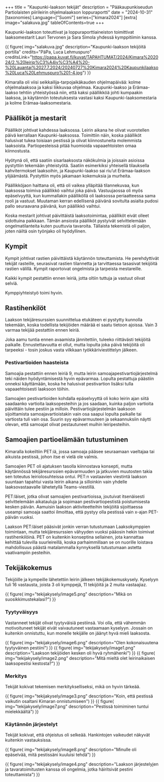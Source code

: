 +++
title = "Kaupunki-laakson tekijät"
description = "Pääkaupunkiseudun Partiolaisten piirileirin ohjelmalaakson loppuraportti"
date = "2024-10-31"
[taxonomies]
Language=["Suomi"]
series=["kimara2024"]
[extra]
image="salakuva.jpg"
tableOfContents=true
+++

Kaupunki-laakson toteuttivat ja loppuraporttiaineiston toimittivat laaksomestarit Lauri Tervonen ja Sara Simola yhdessä kymppitiimin kanssa.

{{
    figure(
        img="salakuva.jpg"
        description="Kaupunki-laakson tekijöitä portilla"
        credits="PäPa, Luca Lehmuspuro"
        creditsLink="https://papa.kuvat.fi/kuvat/TAPAHTUMAT/2024/Kimara%202024/2.%20leirip%C3%A4iv%C3%A4%20-%20Lauantai%2027.7.2024/20240727%20Kimara2024%20Kaupunkilaakso%20Luca%20Lehmuspuro%201-4.jpg")
}}

Kimaralla oli viisi seikkailija-tarpojaikäkauden ohjelmapäivää: kolme ohjelmalaaksoa ja kaksi liikkuvaa ohjelmaa.
Kaupunki-laakso ja Erämaa-laakso tehtiin yhteistyössä niin, että kaksi päällikköä johti kumpaakin laaksoa, ja käytännön toteutuksesta vastasi kaksi Kaupunki-laaksomestaria ja kolme Erämaa-laaksomestaria.

## Päälliköt ja mestarit

Päälliköt johtivat kahdessa laaksossa. Leirin aikana he olivat vuorotellen päivä kerrallaan Kaupunki-laaksossa.
Toimittiin näin, koska päälliköt halusivat tukea toisiaan pestissä ja olivat kiinnostuneita molemmista laaksoista. Partiopesteissä pitää huomioida vapaaehtoisten omaa kiinnostusta.

Hyötynä oli, että saatiin sisarlaaksosta näkökulmia ja joissain asioissa pystyttiin tekemään yhteistyötä. Saatiin esimerkiksi yhteisellä tilauksella kahvitermokset laaksoihin, ja Kaupunki-laakso sai riu’ut Erämaa-laakson ylijäämästä. Pystyttiin myös jakamaan kokemuksia ja murheita.

Päällikköjaon haittana oli, että oli vaikea ylläpitää tilannekuvaa, kun laaksossa toimiva päällikkö vaihtui joka päivä. Vastuujaossa oli myös epäselvyyttä, kun kummallakin päälliköllä oli laaksossa periaatteessa sama rooli ja vastuut. Muutaman kerran edellisenä päivänä sovitulta asialta pudosi pallo seuraavana päivänä, kun päällikkö vaihtui. 

Koska mestarit johtivat päivittäistä laaksotoimintaa, päälliköt eivät olleet sidottuina paikkaan. Tämän ansiosta päälliköt pystyivät selvittelemään ongelmatilanteita kuten puuttuvia tavaroita. Tällaista tekemistä oli paljon, joten näiltä osin työnjako oli hyödyllinen.

## Kympit

Kympit johtivat rastien päivittäistä käytännön toteuttamista. He perehdyttivät tekijät rasteille, seurasivat rastien tilannetta ja tarvittaessa tasasivat tekijöitä rastien välillä. Kympit raportoivat ongelmista ja tarpeista mestareille. 

Kaikki kympit pestattiin ennen leiriä, jotta oltiin tuttuja ja vastuut olivat selviä. 

Kymppiyhteistyö toimi hyvin.

## Rastihenkilöt 

Laakson tekijäresurssien suunnittelua etukäteen ei pystytty kunnolla tekemään, koska todellista tekijöiden määrää ei saatu tietoon ajoissa.
Vain 3 varmaa tekijää pestattiin ennen leiriä.

Joka aamu tuntia ennen avaamista jännitettiin, tuleeko riittävästi tekijöitä paikalle. Ennustettavuutta ei ollut, mutta lopulta joka päivä tekijöitä oli tarpeeksi - tosin joskus vasta vilkkaan työkkäriviestittelyn jälkeen.

### Pestivartioiden haasteista 

Samoajia pestattiin ennen leiriä 9, mutta leirin samoajapestivartiojärjestelmä teki näiden hyödyntämisestä hyvin epävarmaa. 
Lopulta pestattuja päästiin onneksi käyttämään, koska he halusivat pestivartion lisäksi tulla vapaaehtoisesti laaksoon töihin.

Samoajien pestivartioiden kohdalla epäselvyyttä oli koko leirin ajan siitä saadaanko vartioita laaksopesteihin ja jos saadaan, kuinka paljon vartioita päivittäin tulee pestiin ja milloin. Pestivartiojärjestelmän laaksoon sijoittamista samoajavartioistakin vain osa saapui lopulta paikalle tai vartiosta tuli vain osa. Suurin syy epävarmuuteen ja sekaannuksiin näytti olevan, että samoajat olivat pestautuneet muihin leiripesteihin. 

## Samoajien partioelämään tutustuminen
	
Kimaralla kokeiltiin PET:iä, jossa samoaja pääsee seuraamaan vaeltajaa tai aikuista pestissä, johon itse ei vielä ole valmis.

Samoajien PET oli ajatuksen tasolla kiinnostava konsepti, mutta käytännössä tekijäresurssien epävarmuuden ja jatkuvien muutosten takia sen toteutus leiriolosuhteissa ontui. PET:n vastaavien viestintä laakson suuntaan tapahtui vasta leirin aikana ja silloinkin vain yhdelle laaksovastaavalle lähetetyllä Teams-viestillä. 

PET:läiset, jotka olivat samoajien pestivartioissa, joutuivat itsenäisesti selvittelemään aikatauluja ja sopimaan pestivartiopestistä poistumisesta kesken päivän. Aamuisin laakson aktiviteetteihin tekijöitä sijoittaessa useampi samoaja saattoi ilmoittaa, että pystyy olla pestissä vain x-ajan PET-päivän vuoksi. 

Laakson PET:läiset pääsivät jonkin verran tutustumaan Laaksokymppien toimintaan, mutta tekijäresurssien vähyyden vuoksi pääosin hekin toimivat rastihenkilöinä. 
PET on kuitenkin konseptina sellainen, jota kannattaa kehittää tulevilla suurleireillä, koska parhaimmillaan se on nuorille loistava mahdollisuus päästä matalammalla kynnyksellä tutustumaan astetta vaativampiin pesteihin.  

## Tekijäkokemus

Tekijöille ja kympeille lähetettiin leirin jälkeen tekijäkokemuskysely. Kyselyyn tuli 16 vastausta, joista 3 oli kymppejä, 11 tekijöitä ja 2 muita vastaajiaz.

{{
    figure(
        img="tekijakysely/image5.png"
        description="Mikä on suosikkimustekalasi?")
}}

### Tyytyväisyys

Vastanneet tekijät olivat tyytyväisiä pestiinsä. Voi olla, että vähemmän motivoituneet tekijät eivät vaivautuneet vastaamaan kyselyyn. Jossain on kuitenkin onnistuttu, kun monelle tekijälle on jäänyt hyvä mieli laaksosta.

{{
    figure(
        img="tekijakysely/image6.png"
        description="Olen kokonaisuutena tyytyväinen pestiini")
}}
{{
    figure(
        img="tekijakysely/image1.png"
        description="Laakson tekijöiden kesken oli hyvä ryhmähenki")
}}
{{
    figure(
        img="tekijakysely/image2.png"
        description="Mitä mieltä olet leirinaikaisen laaksopestisi kestosta?")
}}

### Merkitys

Tekijät kokivat tekemisen merkitykselliseksi, mikä on hyvin tärkeää.

{{
    figure(
        img="tekijakysely/image3.png"
        description="Koin, että pestissä vaikutin osaltani Kimaran onnistumiseen")
}}
{{
    figure(
        img="tekijakysely/image7.png"
        description="Pestissä toimiminen tuntui mielekkäältä")
}}

### Käytännön järjestelyt

Tekijät kokivat, että ohjeistus oli selkeää. Hankintojen vaikeudet näkyvät kuitenkin vastauksissa.

{{
    figure(
        img="tekijakysely/image8.png"
        description="Minulle oli epäselvää, mitä pestissäni kuuluisi tehdä")
}}

{{
    figure(
        img="tekijakysely/image4.png"
        description="Laakson järjestelyjen ja tavaratoimitusten kanssa oli ongelmia, jotka häiritsivät pestini toteuttamista")
}}
